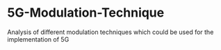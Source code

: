 # 5G-Modulation-Technique
Analysis of different modulation techniques which could be used for the implementation of 5G
